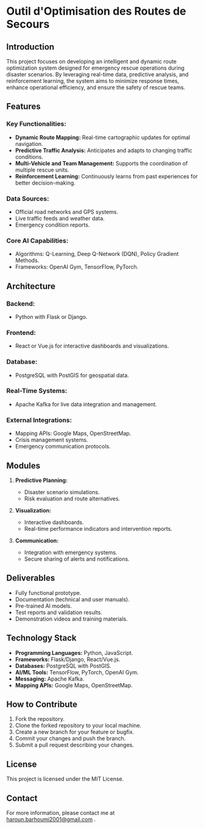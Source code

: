 # Outil d'Optimisation des Routes de Secours

## Introduction
This project focuses on developing an intelligent and dynamic route optimization system designed for emergency rescue operations during disaster scenarios. By leveraging real-time data, predictive analysis, and reinforcement learning, the system aims to minimize response times, enhance operational efficiency, and ensure the safety of rescue teams.

## Features
### Key Functionalities:
- **Dynamic Route Mapping:** Real-time cartographic updates for optimal navigation.
- **Predictive Traffic Analysis:** Anticipates and adapts to changing traffic conditions.
- **Multi-Vehicle and Team Management:** Supports the coordination of multiple rescue units.
- **Reinforcement Learning:** Continuously learns from past experiences for better decision-making.

### Data Sources:
- Official road networks and GPS systems.
- Live traffic feeds and weather data.
- Emergency condition reports.

### Core AI Capabilities:
- Algorithms: Q-Learning, Deep Q-Network (DQN), Policy Gradient Methods.
- Frameworks: OpenAI Gym, TensorFlow, PyTorch.

## Architecture
### Backend:
- Python with Flask or Django.

### Frontend:
- React or Vue.js for interactive dashboards and visualizations.

### Database:
- PostgreSQL with PostGIS for geospatial data.

### Real-Time Systems:
- Apache Kafka for live data integration and management.

### External Integrations:
- Mapping APIs: Google Maps, OpenStreetMap.
- Crisis management systems.
- Emergency communication protocols.

## Modules
1. **Predictive Planning:**
   - Disaster scenario simulations.
   - Risk evaluation and route alternatives.

2. **Visualization:**
   - Interactive dashboards.
   - Real-time performance indicators and intervention reports.

3. **Communication:**
   - Integration with emergency systems.
   - Secure sharing of alerts and notifications.

## Deliverables
- Fully functional prototype.
- Documentation (technical and user manuals).
- Pre-trained AI models.
- Test reports and validation results.
- Demonstration videos and training materials.

## Technology Stack
- **Programming Languages:** Python, JavaScript.
- **Frameworks:** Flask/Django, React/Vue.js.
- **Databases:** PostgreSQL with PostGIS.
- **AI/ML Tools:** TensorFlow, PyTorch, OpenAI Gym.
- **Messaging:** Apache Kafka.
- **Mapping APIs:** Google Maps, OpenStreetMap.

## How to Contribute
1. Fork the repository.
2. Clone the forked repository to your local machine.
3. Create a new branch for your feature or bugfix.
4. Commit your changes and push the branch.
5. Submit a pull request describing your changes.

## License
This project is licensed under the MIT License.

## Contact
For more information, please contact me at haroun.barhoumi2001@gmail.com .
